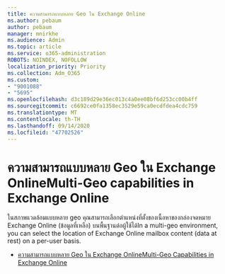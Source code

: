 ```yaml
---
title: ความสามารถแบบหลาย Geo ใน Exchange Online
ms.author: pebaum
author: pebaum
manager: mnirkhe
ms.audience: Admin
ms.topic: article
ms.service: o365-administration
ROBOTS: NOINDEX, NOFOLLOW
localization_priority: Priority
ms.collection: Adm_O365
ms.custom:
- "9001088"
- "5695"
ms.openlocfilehash: d3c189d29e36ec013c4a0ee08bf6d253cc00b4ff
ms.sourcegitcommit: c6692ce0fa1358ec3529e59ca0ecdfdea4cdc759
ms.translationtype: MT
ms.contentlocale: th-TH
ms.lasthandoff: 09/14/2020
ms.locfileid: "47702526"
---
```

# <a name="multi-geo-capabilities-in-exchange-online"></a><span data-ttu-id="ccd9d-102">ความสามารถแบบหลาย Geo ใน Exchange Online</span><span class="sxs-lookup"><span data-stu-id="ccd9d-102">Multi-Geo capabilities in Exchange Online</span></span>

<span data-ttu-id="ccd9d-103">ในสภาพแวดล้อมแบบหลาย geo คุณสามารถเลือกตำแหน่งที่ตั้งของเนื้อหาของกล่องจดหมาย Exchange Online (ข้อมูลที่เหลือ) บนพื้นฐานต่อผู้ใช้ได้</span><span class="sxs-lookup"><span data-stu-id="ccd9d-103">In a multi-geo environment, you can select the location of Exchange Online mailbox content (data at rest) on a per-user basis.</span></span>
- [<span data-ttu-id="ccd9d-104">ความสามารถแบบหลาย Geo ใน Exchange Online</span><span class="sxs-lookup"><span data-stu-id="ccd9d-104">Multi-Geo Capabilities in Exchange Online</span></span>](https://docs.microsoft.com/office365/enterprise/multi-geo-capabilities-in-exchange-online)
